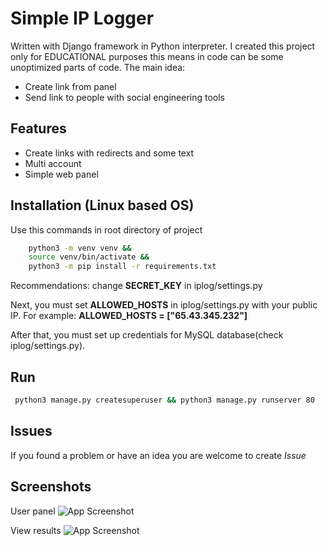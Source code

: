 
# Simple IP Logger 

Written with Django framework in Python interpreter. I created this project only for EDUCATIONAL purposes this means in code can be some unoptimized parts of code.
The main idea:
- Create link from panel
- Send link to people with social engineering tools


## Features

- Create links with redirects and some text
- Multi account
- Simple web panel



## Installation (Linux based OS)

Use this commands in root directory of project

```bash
    python3 -m venv venv &&
    source venv/bin/activate && 
    python3 -m pip install -r requirements.txt
```
Recommendations: change **SECRET_KEY** in iplog/settings.py

Next, you must set **ALLOWED_HOSTS** in iplog/settings.py with your public IP. For example: **ALLOWED_HOSTS = ["65.43.345.232"]** 

After that, you must set up credentials for MySQL database(check iplog/settings.py).

## Run
```bash
 python3 manage.py createsuperuser && python3 manage.py runserver 80 
 ```


## Issues 

If you found a problem or have an idea you are welcome to create *Issue*

## Screenshots
User panel
![App Screenshot](https://i.imgur.com/YDvHFb1.png)

View results
![App Screenshot](https://i.imgur.com/xWtgthh.png)

